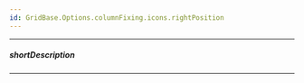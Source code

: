 ```yaml
---
id: GridBase.Options.columnFixing.icons.rightPosition
---
```

---
##### shortDescription
<!-- Description goes here -->

---
<!-- Description goes here -->